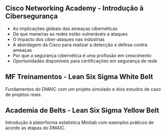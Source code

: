 ## Cisco Networking Academy - Introdução à Cibersegurança
- As implicações globais das ameaças cibernéticas </br>
- De que maneiras as redes estão vulneráveis a ataques </br>
- O impacto dos ciber-ataques nas indústrias </br>
- A abordagem da Cisco para realizar a detecção e defesa contra 
ameaças </br>
- Por que a segurança cibernética é uma profissão em crescimento </br>
- Oportunidades disponíveis para certificações em segurança de rede

## MF Treinamentos - Lean Six Sigma White Belt
Fundamentos do DMAIC com um projeto simulado e dois estudos de caso de projetos reais.

## Academia de Belts - Lean Six Sigma Yellow Belt
Introdução à platorforma estatística Minitab com exemplos práticos de acordo as etapas do DMAIC.
